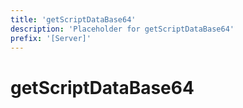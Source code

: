 ```yaml
---
title: 'getScriptDataBase64'
description: 'Placeholder for getScriptDataBase64'
prefix: '[Server]'
---
```


# getScriptDataBase64
